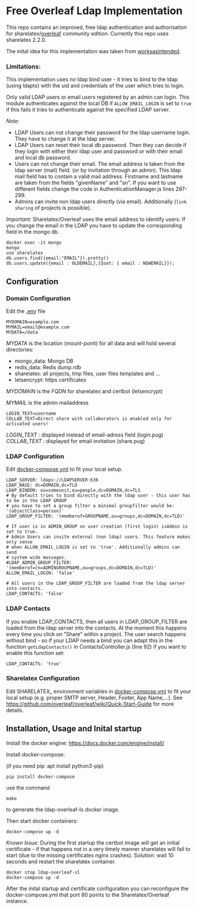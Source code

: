 # Free Overleaf Ldap Implementation

This repo contains an improved, free ldap authentication and authorisation 
for sharelatex/[overleaf](https://github.com/overleaf/overleaf) community 
edition. Currently this repo uses sharelatex 2.2.0.

The inital idea for this implementation was taken from 
[worksasintended](https://github.com/worksasintended).


### Limitations:

This implementation uses *no* ldap bind user - it tries to bind to the ldap (using ldapts) with 
the uid and credentials of the user which tries to login.


Only valid LDAP users or email users registered by an admin can login. 
This module authenticates against the local DB if `ALLOW_EMAIL_LOGIN` is set to `true` if this fails
it tries to authenticate against the specified LDAP server. 

*Note:*
- LDAP Users can not change their password for the ldap username login. They have to change it at the ldap server.
- LDAP Users can reset their local db password. Then they can decide if they login with either their ldap user and password or with their email and local db password.
- Users can not change their email. The email address is taken from the ldap server (mail) field. (or by invitation through an admin).
  This ldap mail field has to contain a valid mail address. Firstname and lastname are taken from the fields "givenName" and "sn". 
  If you want to use different fields change the code in AuthenticationManager.js lines 297-299.
- Admins can invite non ldap users directly (via email). Additionally (``link sharing`` of projects is possible).

*Important:*
Sharelatex/Overleaf uses the email address to identify users: If you change the email in the LDAP you have to update the corresponding field 
in the mongo db.

```
docker exec -it mongo
mongo 
use sharelatex
db.users.find({email:"EMAIL"}).pretty()
db.users.update({email : OLDEMAIL},{$set: { email : NEWEMAIL}});
```

## Configuration

### Domain Configuration

Edit the [.env](.env) file

```
MYDOMAIN=example.com
MYMAIL=email@example.com
MYDATA=/data
```

*MYDATA* is the location (mount-point) for all data and will hold several directories:

- mongo_data: Mongo DB
- redis_data: Redis dump.rdb
- sharelatex: all projects, tmp files, user files templates and ...
- letsencrypt: https certificates

*MYDOMAIN* is the FQDN for sharelatex and certbot (letsencrypt)

*MYMAIL* is the admin mailaddress

```
LOGIN_TEXT=username
COLLAB_TEXT=Direct share with collaborators is enabled only for activated users!
```
*LOGIN_TEXT* : displayed instead of email-adress field (login.pug)
*COLLAB_TEXT* : displayed for email invitation (share.pug)


### LDAP Configuration

Edit [docker-compose.yml](docker-compose.yml) to fit your local setup. 

```
LDAP_SERVER: ldaps://LDAPSERVER:636
LDAP_BASE: dc=DOMAIN,dc=TLD
LDAP_BINDDN: ou=someunit,ou=people,dc=DOMAIN,dc=TLS
# By default tries to bind directly with the ldap user - this user has to be in the LDAP GROUP
# you have to set a group filter a minimal groupfilter would be: '(objectClass=person)'
LDAP_GROUP_FILTER: '(memberof=GROUPNAME,ou=groups,dc=DOMAIN,dc=TLD)'

# If user is in ADMIN_GROUP on user creation (first login) isAdmin is set to true. 
# Admin Users can invite external (non ldap) users. This feature makes only sense 
# when ALLOW_EMAIL_LOGIN is set to 'true'. Additionally admins can send 
# system wide messages.
#LDAP_ADMIN_GROUP_FILTER: '(memberof=cn=ADMINGROUPNAME,ou=groups,dc=DOMAIN,dc=TLD)'
ALLOW_EMAIL_LOGIN: 'false'

# All users in the LDAP_GROUP_FILTER are loaded from the ldap server into contacts.
LDAP_CONTACTS: 'false'
```

### LDAP Contacts 

If you enable LDAP_CONTACTS, then all users in LDAP_GROUP_FILTER are loaded from the ldap server into the contacts. 
At the moment this happens every time you click on "Share" within a project.
The user search happens without bind - so if your LDAP needs a bind you can adapt this in the 
function `getLdapContacts()` in ContactsController.js (line 92) 
if you want to enable this function set:
```
LDAP_CONTACTS: 'true'
```

### Sharelatex Configuration

Edit SHARELATEX_ environment variables in [docker-compose.yml](docker-compose.yml) to fit your local setup 
(e.g. proper SMTP server, Header, Footer, App Name,...). See https://github.com/overleaf/overleaf/wiki/Quick-Start-Guide for more details.

## Installation, Usage and Inital startup

Install the docker engine: https://docs.docker.com/engine/install/

Install docker-compose:

(if you need pip: apt install python3-pip)

```
pip install docker-compose
```


use the command 
```
make
```
to generate the ldap-overleaf-ls docker image.

Then start docker containers:
``` 
docker-compose up -d
```

*Known Issue:*
During the first startup the certbot image will get an initial certificate - if that 
happens not in a very timely manner sharelatex will fail to start (due to the missing certificates 
nginx crashes). Solution: wait 10 seconds and restart the sharelatex container.

```
docker stop ldap-overleaf-sl 
docker-compose up -d
```

After the inital startup and certificate configuration you can reconfigure the 
docker-compose.yml that port 80 points to the Sharelatex/Overleaf instance.

